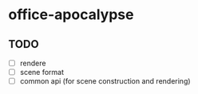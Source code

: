# office-apocalypse

## TODO
- [ ] rendere
- [ ] scene format
- [ ] common api (for scene construction and rendering)
